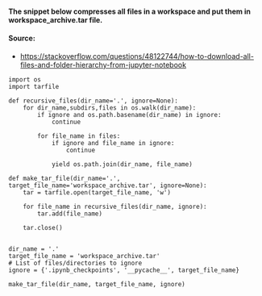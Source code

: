 #### The snippet below compresses all files in a workspace and put them in workspace_archive.tar file.
#### Source:
   - https://stackoverflow.com/questions/48122744/how-to-download-all-files-and-folder-hierarchy-from-jupyter-notebook
```
import os
import tarfile

def recursive_files(dir_name='.', ignore=None):
    for dir_name,subdirs,files in os.walk(dir_name):
        if ignore and os.path.basename(dir_name) in ignore:
            continue

        for file_name in files:
            if ignore and file_name in ignore:
                continue

            yield os.path.join(dir_name, file_name)

def make_tar_file(dir_name='.', target_file_name='workspace_archive.tar', ignore=None):
    tar = tarfile.open(target_file_name, 'w')

    for file_name in recursive_files(dir_name, ignore):
        tar.add(file_name)

    tar.close()


dir_name = '.'
target_file_name = 'workspace_archive.tar'
# List of files/directories to ignore
ignore = {'.ipynb_checkpoints', '__pycache__', target_file_name}

make_tar_file(dir_name, target_file_name, ignore)
```
